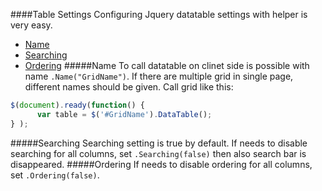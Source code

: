 ﻿####Table Settings
Configuring Jquery datatable settings with helper is very easy.
- [Name](#name)
- [Searching](#searching)
- [Ordering](#ordering)
#####Name
To call datatable on clinet side is possible with name  ```.Name("GridName")```. If there are multiple grid in single page, different names should be given. Call grid like this:
```javascript
$(document).ready(function() {
      var table = $('#GridName').DataTable();
} );
```
#####Searching
Searching setting is true by default. If needs to disable searching for all columns, set ```.Searching(false)``` then also search bar is disappeared.
#####Ordering
If needs to disable ordering for all columns, set ```.Ordering(false)```.
